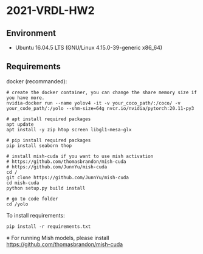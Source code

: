 # 2021-VRDL-HW2

## Environment

* Ubuntu 16.04.5 LTS (GNU/Linux 4.15.0-39-generic x86_64)

## Requirements

docker (recommanded):

```setup
# create the docker container, you can change the share memory size if you have more.
nvidia-docker run --name yolov4 -it -v your_coco_path/:/coco/ -v your_code_path/:/yolo --shm-size=64g nvcr.io/nvidia/pytorch:20.11-py3

# apt install required packages
apt update
apt install -y zip htop screen libgl1-mesa-glx

# pip install required packages
pip install seaborn thop

# install mish-cuda if you want to use mish activation
# https://github.com/thomasbrandon/mish-cuda
# https://github.com/JunnYu/mish-cuda
cd /
git clone https://github.com/JunnYu/mish-cuda
cd mish-cuda
python setup.py build install

# go to code folder
cd /yolo
```

To install requirements:

```setup
pip install -r requirements.txt
```

※ For running Mish models, please install https://github.com/thomasbrandon/mish-cuda
